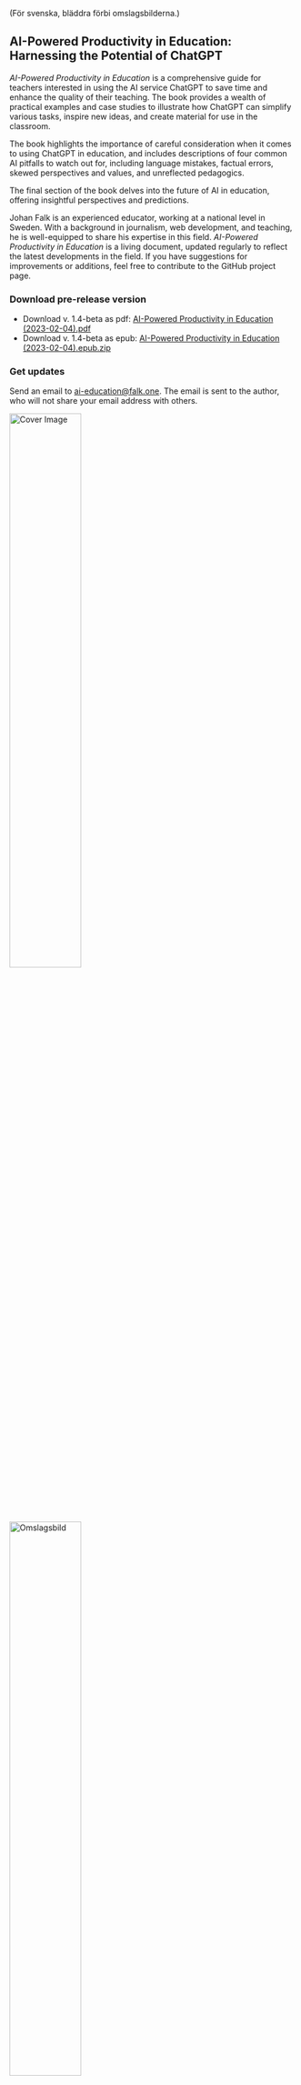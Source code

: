 (För svenska, bläddra förbi omslagsbilderna.)

## AI-Powered Productivity in Education: Harnessing the Potential of ChatGPT

*AI-Powered Productivity in Education* is a comprehensive guide for teachers interested in using the AI service ChatGPT to save time and enhance the quality of their teaching. The book provides a wealth of practical examples and case studies to illustrate how ChatGPT can simplify various tasks, inspire new ideas, and create material for use in the classroom.

The book highlights the importance of careful consideration when it comes to using ChatGPT in education, and includes descriptions of four common AI pitfalls to watch out for, including language mistakes, factual errors, skewed perspectives and values, and unreflected pedagogics.

The final section of the book delves into the future of AI in education, offering insightful perspectives and predictions.

Johan Falk is an experienced educator, working at a national level in Sweden. With a background in journalism, web development, and teaching, he is well-equipped to share his expertise in this field. *AI-Powered Productivity in Education* is a living document, updated regularly to reflect the latest developments in the field. If you have suggestions for improvements or additions, feel free to contribute to the GitHub project page.

### Download pre-release version

* Download v. 1.4-beta as pdf: [AI-Powered Productivity in Education (2023-02-04).pdf](https://github.com/Itangalo/AI-och-skolan/files/10609240/AI-Powered.Productivity.in.Education.2023-02-04.18.25.pdf)
* Download v. 1.4-beta as epub: [AI-Powered Productivity in Education (2023-02-04).epub.zip](https://github.com/Itangalo/AI-och-skolan/files/10609239/AI-Powered.Productivity.in.Education.2023-02-04.18.25.epub.zip)

### Get updates

Send an email to [ai-education@falk.one](mailto:ai-education@falk.one?Subject=Please%20notify%20me%20on%20new%20version%20of%20the%20AI%20book&Body=Please%20notify%20me%20on%20new%20version%20of%20the%20AI%20book). The email is sent to the author, who will not share your email address with others.

<img src="https://user-images.githubusercontent.com/262940/216779469-372d204b-7b41-4bed-aef3-1adc0dc607bf.png" title="Cover Image" width=50% height=50%> <img src="https://user-images.githubusercontent.com/262940/216779472-acb302bb-7107-4d4e-8b36-7a8b8cee61e6.png" title="Omslagsbild" width=50% height=50%>



## AI och skolan – hur du som lärare kan använda ChatGPT med omdöme och undvika fyra typer av AI-fällor

AI och skolan är en bok för lärare som är intresserade av att använda AI-tjänsten ChatGPT i sitt arbete. Boken innehåller dussintals exempel på hur man kan underlätta arbete, få inspiration och skapa material med hjälp av ChatGPT.

Boken betonar att det är viktigt att använda sitt omdöme i hur och när ChatGPT används, och den beskriver fyra typer av AI-fällor att vara vaksam för: språkfel, faktafel, skeva perspektiv eller värderingar, samt oreflekterad pedagogik.

Den sista delen av boken ger mer perspektiv på AI, skola och framtiden.

Johan Falk arbetar med skolfrågor på nationell nivå och är tidigare vetenskapsjournalist, webbutvecklare och gymnasielärare. _AI och skolan_ är en e-bok som uppdateras regelbundet. Den som vill är välkommen att föreslå förbättringar och tillägg här på [github.com/Itangalo/AI-och-skolan][1].

### Få reda på när nya versioner kommer

Skicka ett mail till [aiochskolan@falk.one](mailto:aiochskolan@falk.one?Subject=Meddela%20vid%20nya%20versioner%20av%20AI%20och%20skolan&Body=Jag%20vill%20veta%20n%C3%A4r%20det%20kommer%20nya%20versioner%20av%20boken.). Mailet går direkt till författaren, som inte kommer att använda adressen för spam.

### Ladda hem boken här (v. 1.4)

* Epub (zippad): [AI och skolan (2023-02-04).epub.zip](https://github.com/Itangalo/AI-och-skolan/files/10609124/AI.och.skolan.2023-02-04.epub.zip)
* Pdf: [AI och skolan (2023-02-04).pdf](https://github.com/Itangalo/AI-och-skolan/files/10609125/AI.och.skolan.2023-02-04.pdf)
* Word/docx (utan omslagsbild, kan finnas problem med fonter): [AI och skolan (2023-02-04).docx](https://github.com/Itangalo/AI-och-skolan/files/10609123/AI.och.skolan.2023-02-04.docx)

### Ladda hem från e-bokhandel (v. 1.0)

Betygsätt gärna skriv en recension!

* Från [Apple Books](https://books.apple.com/us/book/id6445495939)
* Från [Google Play](https://play.google.com/store/books/details?id=QeCoEAAAQBAJ&pli=1) (version 1.3!)
* Från [kobo.com](https://www.kobo.com/se/sv/ebook/ai-och-skolan)
* Från [smashwords.com](https://www.smashwords.com/books/view/1325975)

### Experimentell inläsning av boken (v. 1.3)

Tack till Jonatan Tensetti som ordnat med AI-inläsning av boken! Boken är uppdelad i två halvor i inläsningen. ("Del 1" och "del 2" är alltså inte samma delar som i boken.) När jag hinner ordna en variant bättre anpassad till inläsning kommer mer lättlyssnade filer att läggas upp.

* [AI och skola (AI-inläst, del 1).mp3.zip](https://github.com/Itangalo/AI-och-skolan/files/10581329/AI.och.skola.AI-inlast.del.1.mp3.zip)
* [AI och skola (AI-inläst, del 2).mp3.zip](https://github.com/Itangalo/AI-och-skolan/files/10581330/AI.och.skola.AI-inlast.del.2.mp3.zip)

### Hänvisa till boken

Om du vill hänvisa till boken kan du utgå från följande:

* Titel: AI och skolan, version 1.x (ange vilken version du hänvisar till)
* Utgivningsdatum: Se [sidan med versioner](https://github.com/Itangalo/AI-Education/releases) (2023-01-23 för version 1.0–1.3, 2023-02-06 för 1.4)
* Författare: Johan Falk
* ISBN: 9798215304334 (endast för version 1.0)
* Förlag: Draft2Digital

En APA-referens kan alltså se ut så här: Falk, J. (2023). *AI och skolan, version 1.4*. Draft2Digital.


![QR-kod med länk till projektsidan för boken.][image-1]

Tack till följande personer som bidragit till boken:

* Rustan Håkansson (idéer och inspiration)
* Peter Parnes (korrekturläsning)
* Anette Jahnke (förord)
* Idéer för användningsområden och ställen att läsa mer: Marcus Strömbäck Hjärne, Julia Tsygan, Malin Frykman, Patricia Diaz, Jalal Nouri

Alla dessa har hjälpt till att göra boken bättre, och ingen skugga ska falla på dem för de missar som finns kvar.

[1]:	https://github.com/Itangalo/AI-och-skolan

[image-1]:	https://user-images.githubusercontent.com/262940/212624798-54e824c6-545c-4aea-a586-c0a86e87e63d.png
